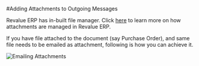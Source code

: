 #Adding Attachments to Outgoing Messages

Revalue ERP has in-built file manager. Click [here](/docs/user/videos/learn/file-manager.html) to learn more on how attachments are managed in Revalue ERP.

If you have file attached to the document (say Purchase Order), and same file needs to be emailed as attachment, following is how you can achieve it.

<img alt="Emailing Attachments" class="screenshot" src="{{docs_base_url}}/assets/img/articles/email-file-attachment.gif">

<!-- markdown -->